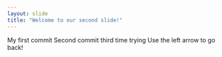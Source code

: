 ```yaml
---
layout: slide
title: "Welcome to our second slide!"
---
```

My first commit
Second commit
third time trying
Use the left arrow to go back!